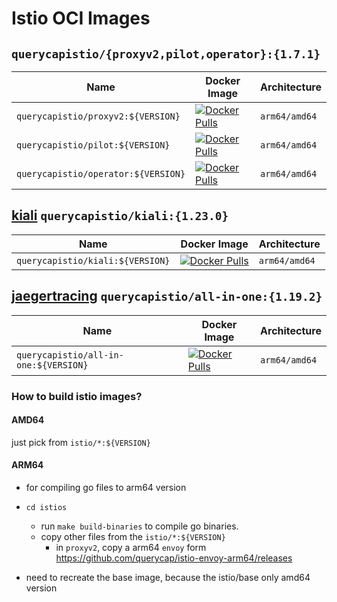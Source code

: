 # Istio OCI Images 


## `querycapistio/{proxyv2,pilot,operator}:{1.7.1}`

| Name | Docker Image | Architecture | 
|------|--------------|--------------|
| `querycapistio/proxyv2:${VERSION}` | [![Docker Pulls](https://img.shields.io/docker/pulls/querycapistio/proxyv2)](https://hub.docker.com/r/querycapistio/proxyv2) | `arm64/amd64` | 
| `querycapistio/pilot:${VERSION}` | [![Docker Pulls](https://img.shields.io/docker/pulls/querycapistio/pilot)](https://hub.docker.com/r/querycapistio/pilot) | `arm64/amd64` |
| `querycapistio/operator:${VERSION}` | [![Docker Pulls](https://img.shields.io/docker/pulls/querycapistio/operator)](https://hub.docker.com/r/querycapistio/operator) | `arm64/amd64` |


## [kiali](https://github.com/kiali/kiali) `querycapistio/kiali:{1.23.0}`

| Name | Docker Image | Architecture | 
|------|--------------|--------------|
| `querycapistio/kiali:${VERSION}` | [![Docker Pulls](https://img.shields.io/docker/pulls/querycapistio/kiali)](https://hub.docker.com/r/querycapistio/kiali) | `arm64/amd64` | 


## [jaegertracing](https://github.com/jaegertracing/jaeger) `querycapistio/all-in-one:{1.19.2}`

| Name | Docker Image | Architecture | 
|------|--------------|--------------|
| `querycapistio/all-in-one:${VERSION}` | [![Docker Pulls](https://img.shields.io/docker/pulls/querycapistio/all-in-one)](https://hub.docker.com/r/querycapistio/all-in-one) | `arm64/amd64` | 


### How to build istio images?

#### AMD64 

just pick from `istio/*:${VERSION}`

#### ARM64

 * for compiling go files to arm64 version
 
 * `cd istios`
    * run `make build-binaries` to compile go binaries.
    * copy other files from the `istio/*:${VERSION}`
        * in `proxyv2`, copy a arm64 `envoy` form <https://github.com/querycap/istio-envoy-arm64/releases>
 
 * need to recreate the base image, because the istio/base only amd64 version
